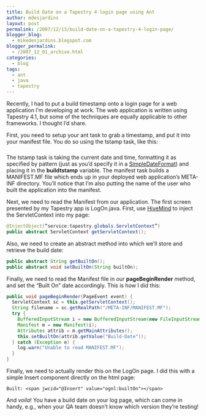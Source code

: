 ```yaml
---
title: Build Date on a Tapestry 4 login page using Ant
author: mdesjardins
layout: post
permalink: /2007/12/13/build-date-on-a-tapestry-4-login-page/
blogger_blog:
  - mikedesjardins.blogspot.com
blogger_permalink:
  - /2007_12_01_archive.html
categories:
  - blog
tags:
  - ant
  - java
  - tapestry
---
```

Recently, I had to put a build timestamp onto a login page for a web application I&#8217;m developing at work. The web application is written using Tapestry 4.1, but some of the techniques are equally applicable to other frameworks. I thought I&#8217;d share.

First, you need to setup your ant task to grab a timestamp, and put it into your manifest file. You do so using the tstamp task, like this:  
<span style="font-size:85%;"> <span style="font-family:courier new;"><br /></span></span><a onblur="try {parent.deselectBloggerImageGracefully();} catch(e) {}" href="http://www.mikedesjardins.net/uploaded_images/Screenshot-718923.png"><img style="margin: 0px auto 10px; display: block; text-align: center; cursor: pointer;" src="http://www.mikedesjardins.net/uploaded_images/Screenshot-718919.png" alt="" border="0" /></a>The tstamp task is taking the current date and time, formatting it as specified by pattern (just as you&#8217;d specify it in a [SimpleDateFormat][1]) and placing it in the <span style="font-weight: bold;">buildtstamp</span> variable. The manifest task builds a MANIFEST.MF file which ends up in your deployed web application&#8217;s META-INF directory. You&#8217;ll notice that I&#8217;m also putting the name of the user who built the application into the manifest.

Next, we need to read the Manifest from our application. The first screen presented by my Tapestry app is LogOn.java. First, use [HiveMind][2] to inject the ServletContext into my page:

``` java
@InjectObject(“service:tapestry.globals.ServletContext”)
public abstract ServletContext getServletContext();
```

Also, we need to create an abstract method into which we&#8217;ll store and retrieve the build date:

``` java
public abstract String getBuiltOn();
public abstract void setBuiltOn(String builtOn);
```

Finally, we need to read the Manifest file in our <span style="font-weight: bold;">pageBeginRender</span> method, and set the &#8220;Built On&#8221; date accordingly. This is how I did this: 

``` java
public void pageBeginRender(PageEvent event) {
  ServletContext sc = this.getServletContext();
  String filename = sc.getRealPath("/META-INF/MANIFEST.MF");
  try {  
    BufferedInputStream i = new BufferedInputStream(new FileInputStream(filename));
    Manifest m = new Manifest(i);
    Attributes attrib = m.getMainAttributes();
    this.setBuiltOn(attrib.getValue("Build-Date"));
  } catch (Exception e) {  
    log.warn("Unable to read MANIFEST.MF");
  }
}
```

Finally, we need to actually render this on the LogOn page. I did this with a simple Insert component directly on the html page:

``` 
Built: <span jwcid="@Insert" value="ognl:builtOn"></span>
```

And <span style="font-style: italic;">voila</span>! You have a build date on your log page, which can come in handy, e.g., when your QA team doesn&#8217;t know which version they&#8217;re testing!

 [1]: http://java.sun.com/javase/6/docs/api/java/text/SimpleDateFormat.html
 [2]: http://hivemind.apache.org/